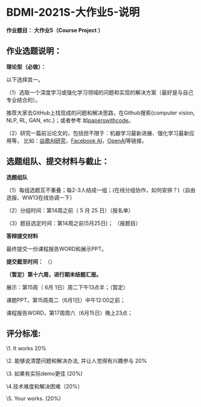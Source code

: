 # BDMI-2021S-大作业5-说明

**作业题目： 大作业5（Course Project ）**

## **作业选题说明：**

**理论型（必做）：**

以下选择其一。

（1）选取一个深度学习或强化学习领域的问题和实现的解决方案（最好是与自己专业结合的）。 

推荐大家去GitHub上找现成的问题和解决思路，在Github搜索{computer vision, NLP, RL, GAN, etc.}；或者参考 如[paperswithcode](https://paperswithcode.com/sota)。

（2）研究一篇前沿论文的，包括但不限于：机器学习最新进展、强化学习最新应用等，
比如：[谷歌AI研究](https://ai.goole.com)，[Facebook AI](https://ai.facebook.com/research)，[OpenAI](https://openai.com)等链接。


## **选题组队、提交材料与截止：**

**选题组队**

（1）每组选题互不重叠；每2-3人结成一组；(在线分组协作，如何安排？)（自由选报、WW13在线协调一下）

（2）分组时间：第14周之前（ 5 月 25 日）（报名单）

（3）题目选定时间：第14周之前(5月25日)； （报题目）


**答辩提交材料** 

最终提交一份课程报告WORD和展示PPT。


**提交截至时间：** （）

**（暂定）第十六周，进行期末结题汇报。**

展示：第15周（ 6月 1日）周二下午13点半；（暂定）

课题PPT，第15周周二（6月1日）中午12:00之前；

课程报告WORD，第17周周六（6月15日）晚上23点； 


## **评分标准:**

\1. It works 20%

\2. 能够说清楚问题和解决办法, 并让人觉得有兴趣参与 20%

\3. 如果有实际demo更佳 (20%)

\4.技术难度和解决困难（20%）

\5. Your works.  (20%)

